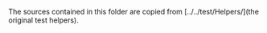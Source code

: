 The sources contained in this folder are copied from [../../test/Helpers/](the original test helpers).
